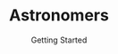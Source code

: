 ---
title: "Astronomers"
subtitle: "Getting Started" 
image: "/images/img_1.jpg"
link: "/astronomers/getting_started/"
cta: "READ MORE"  # Optional, defaults to "READ MORE"
---